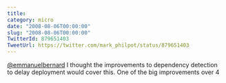 ```yaml
---
title: 
category: micro
date: "2008-08-06T00:00:00"
slug: "2008-08-06T00:00:00"
TwitterId: 879651403
TweetUrl: https://twitter.com/mark_philpot/status/879651403
---
```


[@emmanuelbernard](https://twitter.com/emmanuelbernard) I thought the
improvements to dependency detection to delay deployment would cover this. One
of the big improvements over 4
